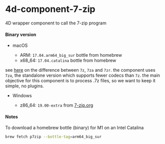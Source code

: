 4d-component-7-zip
==================

4D wrapper component to call the 7-zip program

#### Binary version

* macOS

  * ARM: `17.04.arm64_big_sur` bottle from homebrew
  * x68_64: `17.04.catalina` bottle from homebrew

see [here](https://wiki.archlinux.org/title/p7zip#Differences_between_7z,_7za_and_7zr_binaries) on the difference between `7z`, `7za` and `7zr`. the component uses `7za`, the standalone version which supports fewer codecs than `7z`. the main objective for this component is to process .7z files, so we want to keep it simple, no plugins.

* Windows
 
  * z86_64: `19.00-extra` from [7-zip.org](https://www.7-zip.org/download.html)

#### Notes

To download a homebrew bottle (binary) for M1 on an Intel Catalina

```sh
brew fetch p7zip --bottle-tag=arm64_big_sur
```
